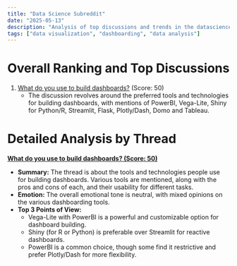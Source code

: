 ```yaml
---
title: "Data Science Subreddit"
date: "2025-05-13"
description: "Analysis of top discussions and trends in the datascience subreddit"
tags: ["data visualization", "dashboarding", "data analysis"]
---
```


# Overall Ranking and Top Discussions
1.  [What do you use to build dashboards?](https://www.reddit.com/r/datascience/comments/1kl55q1/what_do_you_use_to_build_dashboards/) (Score: 50)
    *   The discussion revolves around the preferred tools and technologies for building dashboards, with mentions of PowerBI, Vega-Lite, Shiny for Python/R, Streamlit, Flask, Plotly/Dash, Domo and Tableau.

# Detailed Analysis by Thread
**[ What do you use to build dashboards? (Score: 50)](https://www.reddit.com/r/datascience/comments/1kl55q1/what_do_you_use_to_build_dashboards/)**
*  **Summary:**  The thread is about the tools and technologies people use for building dashboards. Various tools are mentioned, along with the pros and cons of each, and their usability for different tasks.
*  **Emotion:** The overall emotional tone is neutral, with mixed opinions on the various dashboarding tools.
*  **Top 3 Points of View:**
    *   Vega-Lite with PowerBI is a powerful and customizable option for dashboard building.
    *   Shiny (for R or Python) is preferable over Streamlit for reactive dashboards.
    *   PowerBI is a common choice, though some find it restrictive and prefer Plotly/Dash for more flexibility.
